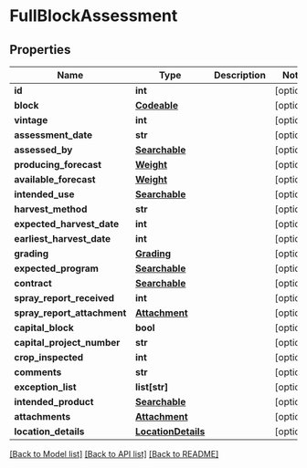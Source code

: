 # FullBlockAssessment

## Properties
Name | Type | Description | Notes
------------ | ------------- | ------------- | -------------
**id** | **int** |  | [optional] 
**block** | [**Codeable**](Codeable.md) |  | [optional] 
**vintage** | **int** |  | [optional] 
**assessment_date** | **str** |  | [optional] 
**assessed_by** | [**Searchable**](Searchable.md) |  | [optional] 
**producing_forecast** | [**Weight**](Weight.md) |  | [optional] 
**available_forecast** | [**Weight**](Weight.md) |  | [optional] 
**intended_use** | [**Searchable**](Searchable.md) |  | [optional] 
**harvest_method** | **str** |  | [optional] 
**expected_harvest_date** | **int** |  | [optional] 
**earliest_harvest_date** | **int** |  | [optional] 
**grading** | [**Grading**](Grading.md) |  | [optional] 
**expected_program** | [**Searchable**](Searchable.md) |  | [optional] 
**contract** | [**Searchable**](Searchable.md) |  | [optional] 
**spray_report_received** | **int** |  | [optional] 
**spray_report_attachment** | [**Attachment**](Attachment.md) |  | [optional] 
**capital_block** | **bool** |  | [optional] 
**capital_project_number** | **str** |  | [optional] 
**crop_inspected** | **int** |  | [optional] 
**comments** | **str** |  | [optional] 
**exception_list** | **list[str]** |  | [optional] 
**intended_product** | [**Searchable**](Searchable.md) |  | [optional] 
**attachments** | [**Attachment**](Attachment.md) |  | [optional] 
**location_details** | [**LocationDetails**](LocationDetails.md) |  | [optional] 

[[Back to Model list]](../README.md#documentation-for-models) [[Back to API list]](../README.md#documentation-for-api-endpoints) [[Back to README]](../README.md)

